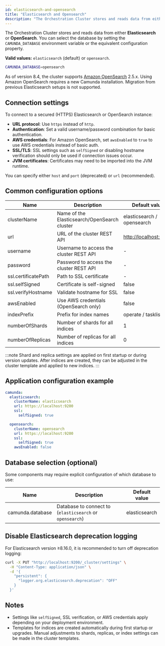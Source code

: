 ```yaml
---
id: elasticsearch-and-opensearch
title: "Elasticsearch and Opensearch"
description: "The Orchestration Cluster stores and reads data from either Elasticsearch or OpenSearch."
---
```


The Orchestration Cluster stores and reads data from either **Elasticsearch** or **OpenSearch**. You can select the database by setting the `CAMUNDA_DATABASE` environment variable or the equivalent configuration property.

**Valid values:** `elasticsearch` (default) or `opensearch`.

```bash
CAMUNDA_DATABASE=opensearch
```

As of version 8.4, the cluster supports [Amazon OpenSearch](https://aws.amazon.com/de/opensearch-service/) 2.5.x. Using Amazon OpenSearch requires a new Camunda installation. Migration from previous Elasticsearch setups is not supported.

## Connection settings

To connect to a secured (HTTPS) Elasticsearch or OpenSearch instance:

- **URL protocol**: Use `https` instead of `http`.
- **Authentication**: Set a valid username/password combination for basic authentication.
- **AWS credentials**: For Amazon OpenSearch, set `awsEnabled` to `true` to use AWS credentials instead of basic auth.
- **SSL/TLS**: SSL settings such as `selfSigned` or disabling hostname verification should only be used if connection issues occur.
- **JVM certificates**: Certificates may need to be imported into the JVM runtime.

You can specify either `host` and `port` (deprecated) or `url` (recommended).

## Common configuration options

| Name                | Description                                  | Default value                                  |
| ------------------- | -------------------------------------------- | ---------------------------------------------- |
| clusterName         | Name of the Elasticsearch/OpenSearch cluster | elasticsearch / opensearch                     |
| url                 | URL of the cluster REST API                  | [http://localhost:9200](http://localhost:9200) |
| username            | Username to access the cluster REST API      | -                                              |
| password            | Password to access the cluster REST API      | -                                              |
| ssl.certificatePath | Path to SSL certificate                      | -                                              |
| ssl.selfSigned      | Certificate is self-signed                   | false                                          |
| ssl.verifyHostname  | Validate hostname for SSL                    | false                                          |
| awsEnabled          | Use AWS credentials (OpenSearch only)        | false                                          |
| indexPrefix         | Prefix for index names                       | operate / tasklist                             |
| numberOfShards      | Number of shards for all indices             | 1                                              |
| numberOfReplicas    | Number of replicas for all indices           | 0                                              |

:::note
Shard and replica settings are applied on first startup or during version updates. After indices are created, they can be adjusted in the cluster template and applied to new indices.
:::

## Application configuration example

```yaml
camunda:
  elasticsearch:
    clusterName: elasticsearch
    url: https://localhost:9200
    ssl:
      selfSigned: true

  opensearch:
    clusterName: opensearch
    url: https://localhost:9200
    ssl:
      selfSigned: true
    awsEnabled: false
```

## Database selection (optional)

Some components may require explicit configuration of which database to use:

| Name             | Description                                              | Default value |
| ---------------- | -------------------------------------------------------- | ------------- |
| camunda.database | Database to connect to (`elasticsearch` or `opensearch`) | elasticsearch |

## Disable Elasticsearch deprecation logging

For Elasticsearch version ≥8.16.0, it is recommended to turn off deprecation logging:

```bash
curl -X PUT "http://localhost:9200/_cluster/settings" \
  -H "Content-Type: application/json" \
  -d '{
    "persistent": {
      "logger.org.elasticsearch.deprecation": "OFF"
    }
  }'
```

## Notes

- Settings like `selfSigned`, SSL verification, or AWS credentials apply depending on your deployment environment.
- Templates for indices are created automatically during first startup or upgrades. Manual adjustments to shards, replicas, or index settings can be made in the cluster templates.

